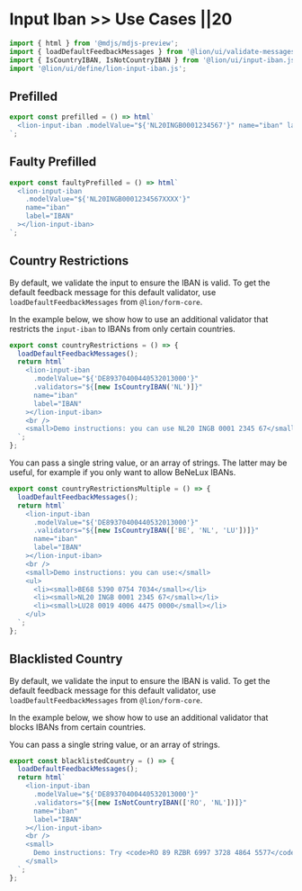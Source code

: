 # Input Iban >> Use Cases ||20

```js script
import { html } from '@mdjs/mdjs-preview';
import { loadDefaultFeedbackMessages } from '@lion/ui/validate-messages.js';
import { IsCountryIBAN, IsNotCountryIBAN } from '@lion/ui/input-iban.js';
import '@lion/ui/define/lion-input-iban.js';
```

## Prefilled

```js preview-story
export const prefilled = () => html`
  <lion-input-iban .modelValue="${'NL20INGB0001234567'}" name="iban" label="IBAN"></lion-input-iban>
`;
```

## Faulty Prefilled

```js preview-story
export const faultyPrefilled = () => html`
  <lion-input-iban
    .modelValue="${'NL20INGB0001234567XXXX'}"
    name="iban"
    label="IBAN"
  ></lion-input-iban>
`;
```

## Country Restrictions

By default, we validate the input to ensure the IBAN is valid.
To get the default feedback message for this default validator, use `loadDefaultFeedbackMessages` from `@lion/form-core`.

In the example below, we show how to use an additional validator that restricts the `input-iban` to IBANs from only certain countries.

```js preview-story
export const countryRestrictions = () => {
  loadDefaultFeedbackMessages();
  return html`
    <lion-input-iban
      .modelValue="${'DE89370400440532013000'}"
      .validators="${[new IsCountryIBAN('NL')]}"
      name="iban"
      label="IBAN"
    ></lion-input-iban>
    <br />
    <small>Demo instructions: you can use NL20 INGB 0001 2345 67</small>
  `;
};
```

You can pass a single string value, or an array of strings.
The latter may be useful, for example if you only want to allow BeNeLux IBANs.

```js preview-story
export const countryRestrictionsMultiple = () => {
  loadDefaultFeedbackMessages();
  return html`
    <lion-input-iban
      .modelValue="${'DE89370400440532013000'}"
      .validators="${[new IsCountryIBAN(['BE', 'NL', 'LU'])]}"
      name="iban"
      label="IBAN"
    ></lion-input-iban>
    <br />
    <small>Demo instructions: you can use:</small>
    <ul>
      <li><small>BE68 5390 0754 7034</small></li>
      <li><small>NL20 INGB 0001 2345 67</small></li>
      <li><small>LU28 0019 4006 4475 0000</small></li>
    </ul>
  `;
};
```

## Blacklisted Country

By default, we validate the input to ensure the IBAN is valid.
To get the default feedback message for this default validator, use `loadDefaultFeedbackMessages` from `@lion/form-core`.

In the example below, we show how to use an additional validator that blocks IBANs from certain countries.

You can pass a single string value, or an array of strings.

```js preview-story
export const blacklistedCountry = () => {
  loadDefaultFeedbackMessages();
  return html`
    <lion-input-iban
      .modelValue="${'DE89370400440532013000'}"
      .validators="${[new IsNotCountryIBAN(['RO', 'NL'])]}"
      name="iban"
      label="IBAN"
    ></lion-input-iban>
    <br />
    <small>
      Demo instructions: Try <code>RO 89 RZBR 6997 3728 4864 5577</code> and watch it fail
    </small>
  `;
};
```
